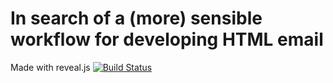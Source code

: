 # In search of a (more) sensible workflow for developing HTML email

Made with reveal.js [![Build Status](https://travis-ci.org/hakimel/reveal.js.png?branch=master)](https://travis-ci.org/hakimel/reveal.js)
